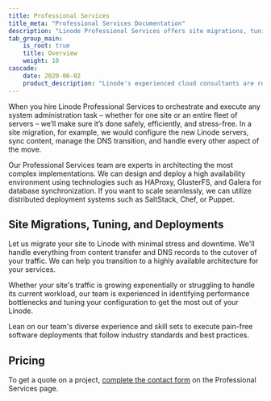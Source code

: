 ```yaml
---
title: Professional Services
title_meta: "Professional Services Documentation"
description: "Linode Professional Services offers site migrations, tuning, and deployments."
tab_group_main:
    is_root: true
    title: Overview
    weight: 10
cascade:
    date: 2020-06-02
    product_description: "Linode's experienced cloud consultants are ready to help you architect your services, carry out site migrations, and deploy software. Achieve your short- and long-term goals in the cloud with us."
---
```


When you hire Linode Professional Services to orchestrate and execute any system administration task – whether for one site or an entire fleet of servers – we’ll make sure it’s done safely, efficiently, and stress-free. In a site migration, for example, we would configure the new Linode servers, sync content, manage the DNS transition, and handle every other aspect of the move.

Our Professional Services team are experts in architecting the most complex implementations. We can design and deploy a high availability environment using technologies such as HAProxy, GlusterFS, and Galera for database synchronization. If you want to scale seamlessly, we can utilize distributed deployment systems such as SaltStack, Chef, or Puppet.

## Site Migrations, Tuning, and Deployments

Let us migrate your site to Linode with minimal stress and downtime. We'll handle everything from content transfer and DNS records to the cutover of your traffic. We can help you transition to a highly available architecture for your services.

Whether your site's traffic is growing exponentially or struggling to handle its current workload, our team is experienced in identifying performance bottlenecks and tuning your configuration to get the most out of your Linode.

Lean on our team's diverse experience and skill sets to execute pain-free software deployments that follow industry standards and best practices.

## Pricing

To get a quote on a project, [complete the contact form](https://www.linode.com/products/pro-services/#contactus) on the Professional Services page.
